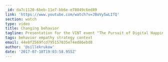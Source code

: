 ```yaml
---
_id: da7c1120-6beb-11e7-bb6e-e78049c6ed89
link: 'https://www.youtube.com/watch?v=JBoVySwLIfQ'
section: watch
type: video
title: Changing behavior
tagline: Presentation for the VINT event "The Pursuit of Digital Happiness"
tags: behavior empathy strategy context
email: 44e8f2569fcd795157035e74ed86ebd8
author: '@sillekrukow'
date: '2017-07-18T19:03:58.955Z'
---
```


